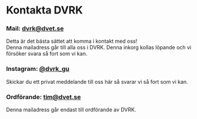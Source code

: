 # Kontakta DVRK

### Mail: [dvrk@dvet.se](mailto:dvrk@dvet.se)
Detta är det bästa sättet att komma i kontakt med oss! <br /> Denna mailadress går till alla oss i DVRK. Denna inkorg kollas löpande och vi försöker svara så fort som vi kan.

### Instagram: [@dvrk_gu](https://www.instagram.com/dvrk_gu/)
Skickar du ett privat meddelande till oss här så svarar vi så fort som vi kan.

### Ordförande: [tim@dvet.se](mailto:tim@dvet.se)
Denna mailadress går endast till ordförande av DVRK. 
